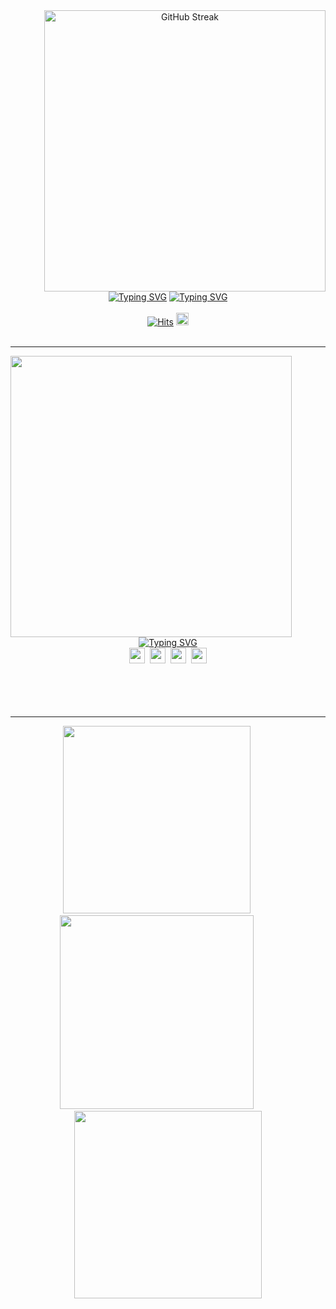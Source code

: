 <div align="center">
  <a href="https://git.io/streak-stats"><img align="right" width=450 src="https://streak-stats.demolab.com?user=ComaHub&theme=dark" alt="GitHub Streak" /></a>
  <a href="https://git.io/typing-svg"><img src="https://readme-typing-svg.demolab.com?font=Fira+Code&weight=700&size=50&duration=1&pause=1000&color=FFFFFF&center=true&vCenter=true&repeat=false&width=435&lines=COMA" alt="Typing SVG" /></a>
  <a href="https://git.io/typing-svg"><img src="https://readme-typing-svg.demolab.com?font=Fira+Code&pause=1000&color=FFFFFF&center=true&vCenter=true&width=435&lines=Per+Aspera+Ad+Astra." alt="Typing SVG" /></a>
  <br>
  <br>
  <div align="center">
    <a href="https://myhits.vercel.app"><img src="https://myhits.vercel.app/api/hit/https%3A%2F%2Fgithub.com%2FComaHub?color=blue&label=Hits&size=small" alt="Hits" /></a>
    <a href="mailto:comasocean@gmail.com"><img height=20 src="https://img.shields.io/badge/GMAIL-EA4335?style=for-the-badge&logo=gmail&logoColor=white"/></a>
  </div>
</div>
<br>
<hr>
<div align="center">
  <img align="left" width=450 src="https://github-readme-stats.vercel.app/api?username=ComaHub&show_icons=true&theme=dark&count_private=true" />
  <a href="https://git.io/typing-svg"><img src="https://readme-typing-svg.demolab.com?font=Fira+Code&weight=700&duration=1&pause=1000&color=FFFFFF&center=true&vCenter=true&repeat=false&width=435&lines=SKILL" alt="Typing SVG" /></a>
  <div>
    <img height=25 src="https://img.shields.io/badge/html5-000000.svg?style=for-the-badge&logo=html5&logoColor=white" />&nbsp
    <img height=25 src="https://img.shields.io/badge/css3-000000.svg?style=for-the-badge&logo=css3&logoColor=white" />&nbsp
    <img height=25 src="https://img.shields.io/badge/javascript-000000.svg?style=for-the-badge&logo=javascript&logoColor=white" />&nbsp
    <img height=25 src="https://img.shields.io/badge/java-000000.svg?style=for-the-badge&logo=buyMeACoffee&logoColor=white" />
  </div>
</div>
<br>
<br>
<br>
<br>
<hr>
<div align="center">
  <img width=300 src="http://mazassumnida.wtf/api/v2/generate_badge?boj=livecode" /> &nbsp;&nbsp;&nbsp;&nbsp;&nbsp;&nbsp;&nbsp;&nbsp;
  <img width=310 src="https://github-readme-stats.vercel.app/api/top-langs/?username=ComaHub&layout=compact&theme=dark&count_private=true" /> &nbsp;&nbsp;&nbsp;&nbsp;&nbsp;&nbsp;&nbsp;&nbsp;
  <img width=300 src="http://mazandi.herokuapp.com/api?handle=livecode&theme=dark" />
</div>
